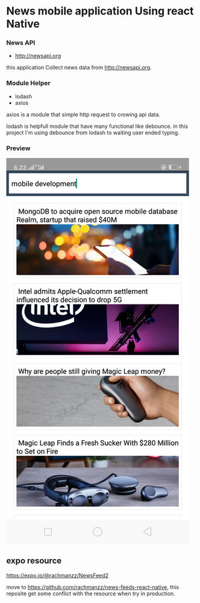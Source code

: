 # News mobile application Using react Native
### News API
- http://newsapi.org

this application Collect news data from http://newsapi.org.

### Module Helper
- lodash
- axios

axios is a module that simple http request to crowing api data.

lodash is helpfull module that have many functional like debounce. in this project I'm using debounce from lodash to waiting user ended typing.

### Preview
![alt text](https://raw.githubusercontent.com/rachmanzz/news-using-react-native/master/assets/preview.png)


## expo resource 
https://expo.io/@rachmanzz/NewsFeed2

move to https://github.com/rachmanzz/news-feeds-react-native, this reposite get some conflict with the resource when try in production.
